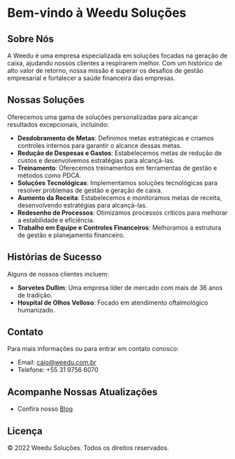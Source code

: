 # Bem-vindo à Weedu Soluções

## Sobre Nós
A Weedu é uma empresa especializada em soluções focadas na geração de caixa, ajudando nossos clientes a respirarem melhor. Com um histórico de alto valor de retorno, nossa missão é superar os desafios de gestão empresarial e fortalecer a saúde financeira das empresas.

## Nossas Soluções
Oferecemos uma gama de soluções personalizadas para alcançar resultados excepcionais, incluindo:
- **Desdobramento de Metas**: Definimos metas estratégicas e criamos controles internos para garantir o alcance dessas metas.
- **Redução de Despesas e Gastos**: Estabelecemos metas de redução de custos e desenvolvemos estratégias para alcançá-las.
- **Treinamento**: Oferecemos treinamentos em ferramentas de gestão e métodos como PDCA.
- **Soluções Tecnológicas**: Implementamos soluções tecnológicas para resolver problemas de gestão e geração de caixa.
- **Aumento da Receita**: Estabelecemos e monitoramos metas de receita, desenvolvendo estratégias para alcançá-las.
- **Redesenho de Processos**: Otimizamos processos críticos para melhorar a estabilidade e eficiência.
- **Trabalho em Equipe e Controles Financeiros**: Melhoramos a estrutura de gestão e planejamento financeiro.

## Histórias de Sucesso
Alguns de nossos clientes incluem:
- **Sorvetes Dullim**: Uma empresa líder de mercado com mais de 36 anos de tradição.
- **Hospital de Olhos Velloso**: Focado em atendimento oftalmológico humanizado.

## Contato
Para mais informações ou para entrar em contato conosco:
- Email: [caio@weedu.com.br](mailto:caio@weedu.com.br)
- Telefone: +55 31 9756 6070

## Acompanhe Nossas Atualizações
- Confira nosso [Blog](https://weedu.com.br/blog/)

## Licença
© 2022 Weedu Soluções. Todos os direitos reservados.

